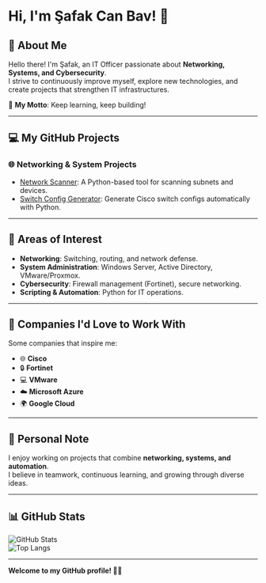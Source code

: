 # Hi, I'm Şafak Can Bav! 👋

## 📌 About Me
Hello there! I'm Şafak, an IT Officer passionate about **Networking, Systems, and Cybersecurity**.  
I strive to continuously improve myself, explore new technologies, and create projects that strengthen IT infrastructures.  

🌟 **My Motto**: Keep learning, keep building!  

---

## 💻 My GitHub Projects
### 🌐 Networking & System Projects
- [Network Scanner](https://github.com/thesamata/Python_NetScanner): A Python-based tool for scanning subnets and devices.
- [Switch Config Generator](https://github.com/thesamata/CiscoSwitch_Conf): Generate Cisco switch configs automatically with Python.

---

## 🌟 Areas of Interest
- **Networking**: Switching, routing, and network defense.  
- **System Administration**: Windows Server, Active Directory, VMware/Proxmox.  
- **Cybersecurity**: Firewall management (Fortinet), secure networking.  
- **Scripting & Automation**: Python for IT operations.  

---

## 🏢 Companies I'd Love to Work With
Some companies that inspire me:  
- 🌐 **Cisco**  
- 🔒 **Fortinet**  
- 💻 **VMware**  
- ☁️ **Microsoft Azure**  
- 🌍 **Google Cloud**  

---

## 🌈 Personal Note
I enjoy working on projects that combine **networking, systems, and automation**.  
I believe in teamwork, continuous learning, and growing through diverse ideas.  

---

## 📊 GitHub Stats
![GitHub Stats](https://github-readme-stats.vercel.app/api?username=thesamata&show_icons=true&theme=radical)  
![Top Langs](https://github-readme-stats.vercel.app/api/top-langs/?username=thesamata&layout=compact&theme=radical)  

---

**Welcome to my GitHub profile! 👨‍💻**
